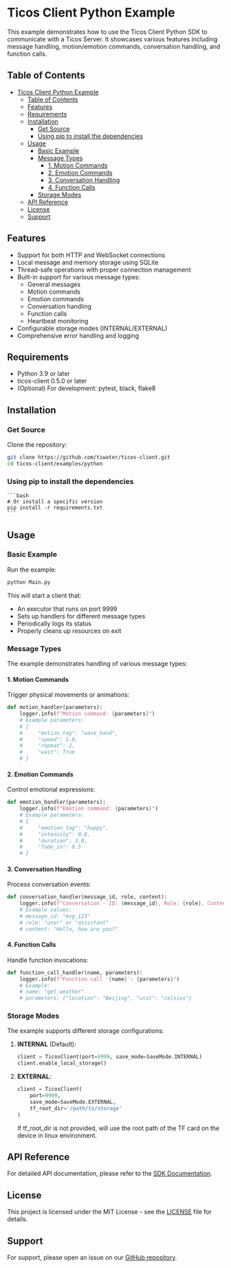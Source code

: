 # Ticos Client Python Example

This example demonstrates how to use the Ticos Client Python SDK to communicate with a Ticos Server. It showcases various features including message handling, motion/emotion commands, conversation handling, and function calls.

## Table of Contents

- [Ticos Client Python Example](#ticos-client-python-example)
  - [Table of Contents](#table-of-contents)
  - [Features](#features)
  - [Requirements](#requirements)
  - [Installation](#installation)
    - [Get Source](#get-source)
    - [Using pip to install the dependencies](#using-pip-to-install-the-dependencies)
  - [Usage](#usage)
    - [Basic Example](#basic-example)
    - [Message Types](#message-types)
      - [1. Motion Commands](#1-motion-commands)
      - [2. Emotion Commands](#2-emotion-commands)
      - [3. Conversation Handling](#3-conversation-handling)
      - [4. Function Calls](#4-function-calls)
    - [Storage Modes](#storage-modes)
  - [API Reference](#api-reference)
  - [License](#license)
  - [Support](#support)

## Features

- Support for both HTTP and WebSocket connections
- Local message and memory storage using SQLite
- Thread-safe operations with proper connection management
- Built-in support for various message types:
  - General messages
  - Motion commands
  - Emotion commands
  - Conversation handling
  - Function calls
  - Heartbeat monitoring
- Configurable storage modes (INTERNAL/EXTERNAL)
- Comprehensive error handling and logging

## Requirements

- Python 3.9 or later
- ticos-client 0.5.0 or later
- (Optional) For development: pytest, black, flake8

## Installation

### Get Source

   Clone the repository:
   ```bash
   git clone https://github.com/tiwater/ticos-client.git
   cd ticos-client/examples/python
   ```

### Using pip to install the dependencies

    ```bash
    # Or install a specific version
    pip install -r requirements.txt
    ```


## Usage

### Basic Example

Run the example:

```bash
python Main.py
```

This will start a client that:
- An executor that runs on port 9999
- Sets up handlers for different message types
- Periodically logs its status
- Properly cleans up resources on exit

### Message Types

The example demonstrates handling of various message types:

#### 1. Motion Commands

Trigger physical movements or animations:

```python
def motion_handler(parameters):
    logger.info(f"Motion command: {parameters}")
    # Example parameters:
    # {
    #     "motion_tag": "wave_hand",
    #     "speed": 1.0,
    #     "repeat": 2,
    #     "wait": True
    # }
```

#### 2. Emotion Commands

Control emotional expressions:

```python
def emotion_handler(parameters):
    logger.info(f"Emotion command: {parameters}")
    # Example parameters:
    # {
    #     "emotion_tag": "happy",
    #     "intensity": 0.8,
    #     "duration": 3.0,
    #     "fade_in": 0.5
    # }
```

#### 3. Conversation Handling

Process conversation events:

```python
def conversation_handler(message_id, role, content):
    logger.info(f"Conversation - ID: {message_id}, Role: {role}, Content: {content}")
    # Example values:
    # message_id: "msg_123"
    # role: "user" or "assistant"
    # content: "Hello, how are you?"
```

#### 4. Function Calls

Handle function invocations:

```python
def function_call_handler(name, parameters):
    logger.info(f"Function call '{name}': {parameters}")
    # Example:
    # name: "get_weather"
    # parameters: {"location": "Beijing", "unit": "celsius"}
```

### Storage Modes

The example supports different storage configurations:

1. **INTERNAL** (Default):
   ```python
   client = TicosClient(port=9999, save_mode=SaveMode.INTERNAL)
   client.enable_local_storage()
   ```

2. **EXTERNAL**:
   ```python
   client = TicosClient(
       port=9999,
       save_mode=SaveMode.EXTERNAL,
       tf_root_dir='/path/to/storage'
   )
   ```
   If tf_root_dir is not provided, will use the root path of the TF card on the device in linux environment.

## API Reference

For detailed API documentation, please refer to the [SDK Documentation](../../sdk/python/README.md).

## License

This project is licensed under the MIT License - see the [LICENSE](../../LICENSE) file for details.

## Support

For support, please open an issue on our [GitHub repository](https://github.com/tiwater/ticos-client/issues).
